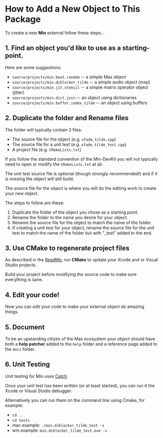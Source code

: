 # How to Add a New Object to This Package

To create a new **Min** external follow these steps...


## 1. Find an object you'd like to use as a starting-point.
Here are some suggestions:

* `source/projects/min.beat.random` -- a simple Max object
* `source/projects/min.dcblocker_tilde` -- a simple audio object (msp)
* `source/projects/min.jit.stencil` -- a simple matrix operator object (jitter)
* `source/projects/min.dict.join` -- an object using dictionaries
* `source/projects/min.buffer.index_tilde` -- an object using buffers

## 2. Duplicate the folder and Rename files

The folder will typically contain 3 files:

* The source file for the object (e.g. `xfade_tilde.cpp`)
* The source file for a unit test (e.g. `xfade_tilde_test.cpp`)
* A project file (e.g. `CMakeLists.txt`)

If you follow the standard convention of the Min-DevKit you will not typically need to open or modify the `CMakeLists.txt` at all.

The unit test source file is optional (though strongly recommended!) and if it is missing the object will still build.

The source file for the object is where you will do the editing work to create your new object.

The steps to follow are these:

1. Duplicate the folder of the object you chose as a starting point.
2. Rename the folder to the name you desire for your object.
3. Rename the source file for the object to match the name of the folder.
4. If creating a unit test for your object, rename the source file for the unit test to match the name of the folder but with "_test" added to the end.


## 3. Use CMake to regenerate project files

As described in the [ReadMe](https://github.com/Cycling74/min-devkit), run **CMake** to update your Xcode and or Visual Studio projects.

Build your project before modifying the source code to make sure everything is sane.


## 4. Edit your code!

Now you can edit your code to make your external object do amazing things.


## 5. Document

To be an upstanding citizen of the Max ecosystem your object should have both a **help patcher** added to the `help` folder and a reference page added to the `docs` folder.

## 6. Unit Testing

Unit testing for Min uses [Catch](https://github.com/philsquared/Catch/blob/master/docs/tutorial.md).

Once your unit test has been written (or at least started), you can run it the Xcode or Visual Studio debugger.

Alternatively you can run them on the command line using Cmake, for example:

* `cd ..`
* `cd tests`
* mac example: `./min.dcblocker_tilde_test -s`
* win example: `min.dcblocker_tilde_test.exe -s`

